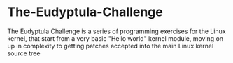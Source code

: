 # The-Eudyptula-Challenge
The Eudyptula Challenge is a series of programming exercises for the Linux kernel, that start from a very basic "Hello world" kernel module, moving on up in complexity to getting patches accepted into the main Linux kernel source tree
